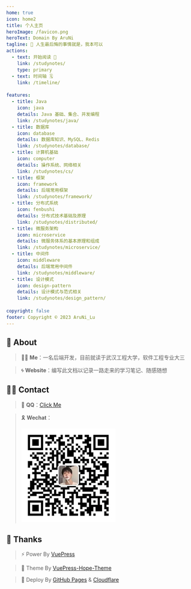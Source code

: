 ```yaml
---
home: true
icon: home2
title: 个人主页
heroImage: /favicon.png
heroText: Domain By AruNi
tagline: 🌱 人生最后悔的事情就是，我本可以
actions:
  - text: 开始阅读 🎉
    link: /studynotes/
    type: primary
  - text: 时间轴 🗓️
    link: /timeline/

features:
  - title: Java
    icon: java
    details: Java 基础、集合、并发编程
    link: /studynotes/java/
  - title: 数据库
    icon: database
    details: 数据库知识、MySQL、Redis
    link: /studynotes/database/
  - title: 计算机基础
    icon: computer
    details: 操作系统、网络相关
    link: /studynotes/cs/
  - title: 框架
    icon: framework
    details: 后端常用框架
    link: /studynotes/framework/
  - title: 分布式系统
    icon: fenbushi
    details: 分布式技术基础及原理
    link: /studynotes/distributed/
  - title: 微服务架构
    icon: microservice
    details: 微服务体系的基本原理和组成
    link: /studynotes/microservice/
  - title: 中间件
    icon: middleware
    details: 后端常用中间件
    link: /studynotes/middleware/
  - title: 设计模式
    icon: design-pattern
    details: 设计模式与范式相关
    link: /studynotes/design_pattern/

copyright: false
footer: Copyright © 2023 AruNi_Lu
---
```


## 📣 About
> 👦🏻 **Me**：一名后端开发，目前就读于武汉工程大学，软件工程专业大三

> 🌀 **Website**：编写此文档以记录一路走来的学习笔记、随感随想

## 👋🏻 Contact
> 🐧 **QQ**：<a href="tencent://AddContact/?fromId=50&fromSubId=1&subcmd=all&uin=1298911600">Click Me</a>

> 🎗️ **Wechat**：
> 
> ![wx](/wx.jpg)

## 🌈 Thanks
> ⚡ Power By <a href="https://v2.vuepress.vuejs.org/zh/" target="_blank">VuePress</a>

> 🎨 Theme By <a href="https://theme-hope.vuejs.press/zh/" target="_blank">VuePress-Hope-Theme</a>

> 🚀 Deploy By <a href="https://pages.github.com/" target="_blank">GitHub Pages</a> & <a href="https://www.cloudflare-cn.com/" target="_blank">Cloudflare</a>
